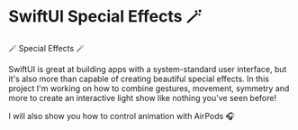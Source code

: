 # SwiftUI Special Effects  🪄
 🪄 Special Effects  🪄

SwiftUI is great at building apps with a system-standard user interface, but it's also more than capable of creating beautiful special effects. In this project I'm working on how to combine gestures, movement, symmetry and more to create an interactive light show like nothing you've seen before!

I will also show you how to control animation with AirPods 🎧
